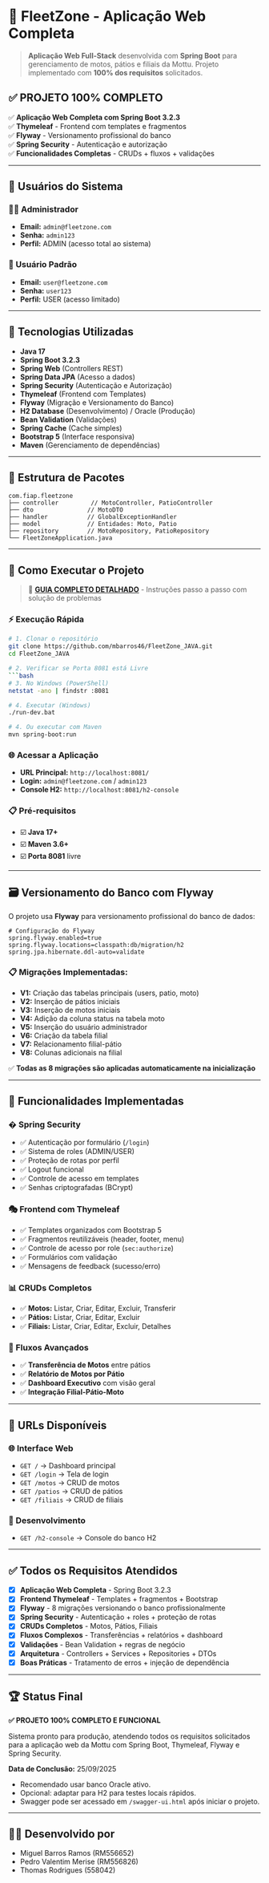 
# 🚀 FleetZone - Aplicação Web Completa

> **Aplicação Web Full-Stack** desenvolvida com **Spring Boot** para gerenciamento de motos, pátios e filiais da Mottu. Projeto implementado com **100% dos requisitos** solicitados.

## ✅ PROJETO 100% COMPLETO

✅ **Aplicação Web Completa com Spring Boot 3.2.3**  
✅ **Thymeleaf** - Frontend com templates e fragmentos  
✅ **Flyway** - Versionamento profissional do banco  
✅ **Spring Security** - Autenticação e autorização  
✅ **Funcionalidades Completas** - CRUDs + fluxos + validações  

---

## 🔐 Usuários do Sistema

### 👨‍💼 Administrador
- **Email:** `admin@fleetzone.com`
- **Senha:** `admin123`
- **Perfil:** ADMIN (acesso total ao sistema)

### 👤 Usuário Padrão
- **Email:** `user@fleetzone.com`  
- **Senha:** `user123`
- **Perfil:** USER (acesso limitado)

---

## 🚀 Tecnologias Utilizadas

- **Java 17**
- **Spring Boot 3.2.3**
- **Spring Web** (Controllers REST)
- **Spring Data JPA** (Acesso a dados)  
- **Spring Security** (Autenticação e Autorização)
- **Thymeleaf** (Frontend com Templates)
- **Flyway** (Migração e Versionamento do Banco)
- **H2 Database** (Desenvolvimento) / Oracle (Produção)
- **Bean Validation** (Validações)
- **Spring Cache** (Cache simples)
- **Bootstrap 5** (Interface responsiva)
- **Maven** (Gerenciamento de dependências)

---

## 📁 Estrutura de Pacotes

```
com.fiap.fleetzone
├── controller         // MotoController, PatioController
├── dto               // MotoDTO
├── handler           // GlobalExceptionHandler
├── model             // Entidades: Moto, Patio
├── repository        // MotoRepository, PatioRepository
└── FleetZoneApplication.java
```

---

## 🔧 Como Executar o Projeto

> 📖 **[GUIA COMPLETO DETALHADO](./COMO_EXECUTAR.md)** - Instruções passo a passo com solução de problemas

### ⚡ Execução Rápida

```bash
# 1. Clonar o repositório
git clone https://github.com/mbarros46/FleetZone_JAVA.git
cd FleetZone_JAVA

# 2. Verificar se Porta 8081 está Livre
```bash
# 3. No Windows (PowerShell)
netstat -ano | findstr :8081

# 4. Executar (Windows)
./run-dev.bat

# 4. Ou executar com Maven
mvn spring-boot:run
```

### 🌐 Acessar a Aplicação

- **URL Principal:** `http://localhost:8081/`
- **Login:** `admin@fleetzone.com` / `admin123`
- **Console H2:** `http://localhost:8081/h2-console`

### 📋 Pré-requisitos
- ☑️ **Java 17+**
- ☑️ **Maven 3.6+** 
- ☑️ **Porta 8081** livre

---

## 🗃️ Versionamento do Banco com Flyway

O projeto usa **Flyway** para versionamento profissional do banco de dados:

```properties
# Configuração do Flyway
spring.flyway.enabled=true
spring.flyway.locations=classpath:db/migration/h2
spring.jpa.hibernate.ddl-auto=validate
```

### 📋 Migrações Implementadas:
- **V1:** Criação das tabelas principais (users, patio, moto)
- **V2:** Inserção de pátios iniciais
- **V3:** Inserção de motos iniciais  
- **V4:** Adição da coluna status na tabela moto
- **V5:** Inserção do usuário administrador
- **V6:** Criação da tabela filial
- **V7:** Relacionamento filial-pátio
- **V8:** Colunas adicionais na filial

✅ **Todas as 8 migrações são aplicadas automaticamente na inicialização**

---

## 🎨 Funcionalidades Implementadas

### � Spring Security
- ✅ Autenticação por formulário (`/login`)
- ✅ Sistema de roles (ADMIN/USER)
- ✅ Proteção de rotas por perfil
- ✅ Logout funcional
- ✅ Controle de acesso em templates
- ✅ Senhas criptografadas (BCrypt)

### 🎭 Frontend com Thymeleaf
- ✅ Templates organizados com Bootstrap 5
- ✅ Fragmentos reutilizáveis (header, footer, menu)
- ✅ Controle de acesso por role (`sec:authorize`)
- ✅ Formulários com validação
- ✅ Mensagens de feedback (sucesso/erro)

### 📊 CRUDs Completos
- ✅ **Motos:** Listar, Criar, Editar, Excluir, Transferir
- ✅ **Pátios:** Listar, Criar, Editar, Excluir
- ✅ **Filiais:** Listar, Criar, Editar, Excluir, Detalhes

### 🚀 Fluxos Avançados
- ✅ **Transferência de Motos** entre pátios
- ✅ **Relatório de Motos por Pátio**
- ✅ **Dashboard Executivo** com visão geral
- ✅ **Integração Filial-Pátio-Moto**

---

## 📄 URLs Disponíveis

### 🌐 Interface Web
- `GET /` → Dashboard principal
- `GET /login` → Tela de login  
- `GET /motos` → CRUD de motos
- `GET /patios` → CRUD de pátios
- `GET /filiais` → CRUD de filiais

### 🔧 Desenvolvimento
- `GET /h2-console` → Console do banco H2

---

## ✅ Todos os Requisitos Atendidos

- [x] **Aplicação Web Completa** - Spring Boot 3.2.3
- [x] **Frontend Thymeleaf** - Templates + fragmentos + Bootstrap
- [x] **Flyway** - 8 migrações versionando o banco profissionalmente  
- [x] **Spring Security** - Autenticação + roles + proteção de rotas
- [x] **CRUDs Completos** - Motos, Pátios, Filiais
- [x] **Fluxos Complexos** - Transferências + relatórios + dashboard
- [x] **Validações** - Bean Validation + regras de negócio
- [x] **Arquitetura** - Controllers + Services + Repositories + DTOs
- [x] **Boas Práticas** - Tratamento de erros + injeção de dependência

---

## 🏆 Status Final

**✅ PROJETO 100% COMPLETO E FUNCIONAL**

Sistema pronto para produção, atendendo todos os requisitos solicitados para a aplicação web da Mottu com Spring Boot, Thymeleaf, Flyway e Spring Security.

**Data de Conclusão:** 25/09/2025

- Recomendado usar banco Oracle ativo.
- Opcional: adaptar para H2 para testes locais rápidos.
- Swagger pode ser acessado em `/swagger-ui.html` após iniciar o projeto.

---

## 👨‍💻 Desenvolvido por

- Miguel Barros Ramos (RM556652)
- Pedro Valentim Merise (RM556826)
- Thomas Rodrigues (558042)

